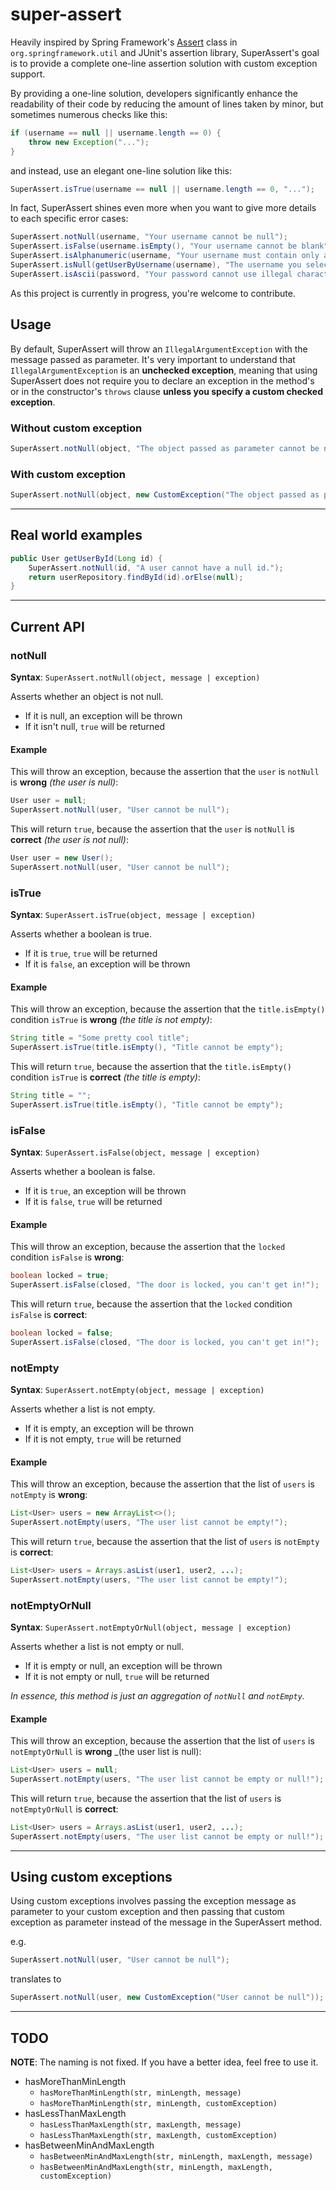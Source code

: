 # super-assert

Heavily inspired by Spring Framework's 
[Assert](https://docs.spring.io/spring-framework/docs/current/javadoc-api/org/springframework/util/Assert.html) 
class in `org.springframework.util` and JUnit's assertion library, SuperAssert's goal is to provide a complete
 one-line assertion solution with custom exception support.

By providing a one-line solution, developers significantly enhance the readability of their code by reducing 
the amount of lines taken by minor, but sometimes numerous checks like this:

```java
if (username == null || username.length == 0) {
	throw new Exception("...");
}
```

and instead, use an elegant one-line solution like this:

```java
SuperAssert.isTrue(username == null || username.length == 0, "...");
```

In fact, SuperAssert shines even more when you want to give more details to each specific error cases:

```java
SuperAssert.notNull(username, "Your username cannot be null");
SuperAssert.isFalse(username.isEmpty(), "Your username cannot be blank");
SuperAssert.isAlphanumeric(username, "Your username must contain only alphanumeric characters");
SuperAssert.isNull(getUserByUsername(username), "The username you selected is already taken by another user");
SuperAssert.isAscii(password, "Your password cannot use illegal characters");
```

As this project is currently in progress, you're welcome to contribute.


## Usage

By default, SuperAssert will throw an `IllegalArgumentException` with the message passed as parameter.
It's very important to understand that `IllegalArgumentException` is an **unchecked exception**, meaning that 
using SuperAssert does not require you to declare an exception in the method's or in the constructor's `throws` clause
**unless you specify a custom checked exception**.


### Without custom exception

```java
SuperAssert.notNull(object, "The object passed as parameter cannot be null");
```


### With custom exception

```java
SuperAssert.notNull(object, new CustomException("The object passed as parameter cannot be null"));
```

----------------------

## Real world examples

```java
public User getUserById(Long id) {
	SuperAssert.notNull(id, "A user cannot have a null id.");
	return userRepository.findById(id).orElse(null);
}
```

----------------------


## Current API


### notNull

**Syntax**: `SuperAssert.notNull(object, message | exception)`

Asserts whether an object is not null. 
- If it is null, an exception will be thrown
- If it isn't null, `true` will be returned 

#### Example

This will throw an exception, because the assertion that the `user` is `notNull` is **wrong** _(the user is null)_:
```java
User user = null;
SuperAssert.notNull(user, "User cannot be null"); 
```
This will return `true`, because the assertion that the `user` is `notNull` is **correct** _(the user is not null)_:
```java
User user = new User();
SuperAssert.notNull(user, "User cannot be null"); 
```


### isTrue

**Syntax**: `SuperAssert.isTrue(object, message | exception)`

Asserts whether a boolean is true. 
- If it is `true`, `true` will be returned
- If it is `false`, an exception will be thrown

#### Example

This will throw an exception, because the assertion that the `title.isEmpty()` condition `isTrue` is **wrong** _(the title is not empty)_:
```java
String title = "Some pretty cool title";
SuperAssert.isTrue(title.isEmpty(), "Title cannot be empty"); 
```
This will return `true`, because the assertion that the `title.isEmpty()` condition `isTrue` is **correct** _(the title is empty)_:
```java
String title = "";
SuperAssert.isTrue(title.isEmpty(), "Title cannot be empty"); 
```


### isFalse

**Syntax**: `SuperAssert.isFalse(object, message | exception)`

Asserts whether a boolean is false. 
- If it is `true`, an exception will be thrown
- If it is `false`, `true` will be returned

#### Example

This will throw an exception, because the assertion that the `locked` condition `isFalse` is **wrong**:
```java
boolean locked = true;
SuperAssert.isFalse(closed, "The door is locked, you can't get in!"); 
```
This will return `true`, because the assertion that the `locked` condition `isFalse` is **correct**:
```java
boolean locked = false;
SuperAssert.isFalse(closed, "The door is locked, you can't get in!"); 
```


### notEmpty

**Syntax**: `SuperAssert.notEmpty(object, message | exception)`

Asserts whether a list is not empty. 
- If it is empty, an exception will be thrown
- If it is not empty, `true` will be returned

#### Example

This will throw an exception, because the assertion that the list of `users` is `notEmpty` is **wrong**:
```java
List<User> users = new ArrayList<>();
SuperAssert.notEmpty(users, "The user list cannot be empty!"); 
```
This will return `true`, because the assertion that the list of `users` is `notEmpty` is **correct**:
```java
List<User> users = Arrays.asList(user1, user2, ...);
SuperAssert.notEmpty(users, "The user list cannot be empty!"); 
```


### notEmptyOrNull

**Syntax**: `SuperAssert.notEmptyOrNull(object, message | exception)`

Asserts whether a list is not empty or null. 
- If it is empty or null, an exception will be thrown
- If it is not empty or null, `true` will be returned

_In essence, this method is just an aggregation of `notNull` and `notEmpty`._

#### Example

This will throw an exception, because the assertion that the list of `users` is `notEmptyOrNull` is **wrong** _(the user list is null):
```java
List<User> users = null;
SuperAssert.notEmpty(users, "The user list cannot be empty or null!"); 
```
This will return `true`, because the assertion that the list of `users` is `notEmptyOrNull` is **correct**:
```java
List<User> users = Arrays.asList(user1, user2, ...);
SuperAssert.notEmpty(users, "The user list cannot be empty or null!"); 
```

----------------------

## Using custom exceptions

Using custom exceptions involves passing the exception message as parameter to your custom exception and
then passing that custom exception as parameter instead of the message in the SuperAssert method.

e.g.
```java
SuperAssert.notNull(user, "User cannot be null"); 
```
translates to 
```java
SuperAssert.notNull(user, new CustomException("User cannot be null")); 
```

----------------------

## TODO

**NOTE**: The naming is not fixed. If you have a better idea, feel free to use it.

- hasMoreThanMinLength
	- `hasMoreThanMinLength(str, minLength, message)`
	- `hasMoreThanMinLength(str, minLength, customException)`
- hasLessThanMaxLength
	- `hasLessThanMaxLength(str, maxLength, message)`
    - `hasLessThanMaxLength(str, maxLength, customException)`
- hasBetweenMinAndMaxLength
	- `hasBetweenMinAndMaxLength(str, minLength, maxLength, message)`
	- `hasBetweenMinAndMaxLength(str, minLength, maxLength, customException)`
	
